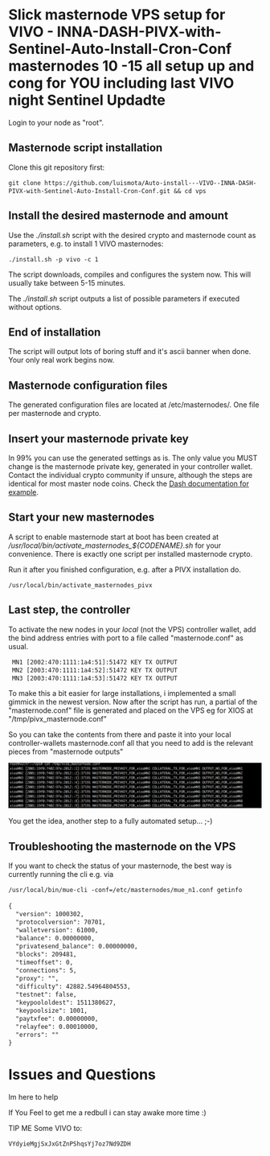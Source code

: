 # Slick masternode VPS setup for VIVO - INNA-DASH-PIVX-with-Sentinel-Auto-Install-Cron-Conf masternodes  10 -15 all setup up and cong for YOU including last VIVO night Sentinel Updadte


Login to your node as "root".


## Masternode script installation

Clone this git repository first:

```
git clone https://github.com/luismota/Auto-install---VIVO--INNA-DASH-PIVX-with-Sentinel-Auto-Install-Cron-Conf.git && cd vps
```


## Install the desired masternode and amount

Use the *./install.sh* script with the desired crypto and masternode count as parameters, e.g. to install 1 VIVO masternodes:

```
./install.sh -p vivo -c 1
```

The script downloads, compiles and configures the system now. This will usually take between 5-15 minutes.

The *./install.sh* script outputs a list of possible parameters if executed without options.

## End of installation

The script will output lots of boring stuff and it's ascii banner when done. Your only real work begins now.



## Masternode configuration files

The generated configuration files are located at /etc/masternodes/. One file per masternode and crypto.



## Insert your masternode private key

In 99% you can use the generated settings as is. The only value you MUST change is the masternode private key, generated in your controller wallet. Contact the individual crypto community if unsure, although the steps are identical for most master node coins. Check the [Dash documentation for example](https://dashpay.atlassian.net/wiki/spaces/DOC/pages/1867877/Start+multiple+masternodes+from+one+wallet+start-many).



## Start your new masternodes

A script to enable masternode start at boot has been created at */usr/local/bin/activate_masternodes_${CODENAME}.sh* for your convenience. There is exactly one script per installed masternode crypto.

Run it after you finished configuration, e.g. after a PIVX installation do.

```
/usr/local/bin/activate_masternodes_pivx
```     

## Last step, the controller

To activate the new nodes in your _local_ (not the VPS) controller wallet, add the bind address entries with port to a file called "masternode.conf" as usual.

     MN1 [2002:470:1111:1a4:51]:51472 KEY TX OUTPUT
     MN2 [2003:470:1111:1a4:52]:51472 KEY TX OUTPUT
     MN3 [2003:470:1111:1a4:53]:51472 KEY TX OUTPUT

To make this a bit easier for large installations, i implemented a small gimmick in the newest version. Now after the script has run, a partial of the "masternode.conf" file is generated and placed on the VPS eg for XIOS at "/tmp/pivx_masternode.conf"

So you can take the contents from there and paste it into your local controller-wallets masternode.conf all that you need to add is the relevant pieces from "masternode outputs"

<img src="images/masternode_vps/controller_conf_partial.png" alt="controller conference generated partial" class="inline"/>

You get the idea, another step to a fully automated setup... ;-)

## Troubleshooting the masternode on the VPS

If you want to check the status of your masternode, the best way is currently running the cli e.g. via

```
/usr/local/bin/mue-cli -conf=/etc/masternodes/mue_n1.conf getinfo

{
  "version": 1000302,
  "protocolversion": 70701,
  "walletversion": 61000,
  "balance": 0.00000000,
  "privatesend_balance": 0.00000000,
  "blocks": 209481,
  "timeoffset": 0,
  "connections": 5,
  "proxy": "",
  "difficulty": 42882.54964804553,
  "testnet": false,
  "keypoololdest": 1511380627,
  "keypoolsize": 1001,
  "paytxfee": 0.00000000,
  "relayfee": 0.00010000,
  "errors": ""
}
```


# Issues and Questions
Im here to help

If You Feel to get me a redbull i can stay awake more time :)

TIP ME Some VIVO to:
```
VYdyieMgjSxJxGtZnPShqsYj7oz7Nd9ZDH

```
